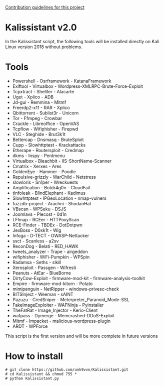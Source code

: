 [Contribution guidelines for this project](docs/CONTRIBUTING.md)
# Kalissistant v2.0
In the Kalissistant script, the following tools will be installed directly on Kali Linux version 2018 without problems.
# Tools

- Powershell          - Osrframework        - KatanaFramework
- Exiftool            - Virtualbox          - Wordpress-XMLRPC-Brute-Force-Exploit
- Tcpxtract           - Shellter            - Alacarte
- Uget                - Xplico              - ADB
- Jd-gui              - Remmina             - Mitmf
- Freerdp2-x11        - RAR                 - Xplico
- Qbittorrent         - Sublist3r           - Unicorn
- Tor                 - Ffmpeg              - Crowbar
- Crackle             - Libreoffice         - OpenVAS
- Tcpflow             - Wifiphisher         - Firepwd
- VLC                 - Steghide            - Brut3k1t
- Bettercap           - Dnsmasq             - BruteSploit
- Cupp                - Slowhttptest        - Krackattacks
- Etherape            - Routersploit        - Credmap
- dkms                - Inspy               - Pentmenu
- Virtualbox          - Bleachbit           - IIS-ShortName-Scanner
- Cmatrix             - Xerxes              - Ares
- GoldenEye           - Hammer              - Poodle
- Repulsive-grizzly   - WarChild            - Netstress
- slowloris           - Sn1per              - Wreckuests
- Amplification       - Botdr4g0n           - CloudFail
- tinfoleak           - BlindElephant       - Kadimus
- Slowhttptest        - IPGeoLocation       - nmap-vulners
- fuzzdb-project      - Arachni             - ShodanHat
- VBscan              - WPSeku              - DSJS
- Joomlavs            - Plecost             - 0d1n
- LFImap              - RCEer               - HTTPoxyScan
- RCE-Finder          - TBDEx               - DotDotpwn
- JexBoss             - D0xk1t              - Wig
- Infoga              - D-TECT              - OWASP-Nettacker
- ssct                - Scanless            - a2sv
- ReconDog            - Belati              - RED_HAWK
- tweets_analyzer     - Trape               - airgeddon
- wifiphisher         - WiFi-Pumpkin        - WPSpin
- Radamsa             - Seths               - slkill
- Xerosploit          - Passgen             - Wifresti
- Peanuts             - AtEar               - BlueBorne
- DirtyCow-Exploit    - firmware-mod-kit    - firmware-analysis-toolkit
- Empire              - firmware-mod-kitorn - Potato
- mimipenguin         - NetRipper           - windows-privesc-check
- BITSInject          - Weeman              - sAINT
- Pazuzu              - CredSniper          - Meterpreter_Paranoid_Mode-SSL
- FakeImageExploiter  - WAFNinja            - Pyinstaller
- TheFatRat           - Image_Injector      - Kerio-Client
- wafpass             - Dymerge             - Memcrashed-DDoS-Exploit
- Mitmf               - Impacket            - malicious-wordpress-plugin
- ARDT                - WPForce








This script is the first version and will be more complete in future versions

# How to install
```
# git clone https://github.com/unk9vvn/Kalissistant.git
# cd Kalissistant && chmod 755 *
# python Kalissistant.py
```





